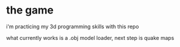 # the game

i'm practicing my 3d programming skills with this repo

what currently works is a .obj model loader, next step is quake maps